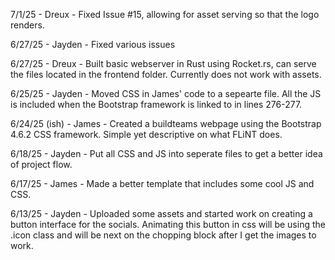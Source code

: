 7/1/25 - Dreux - Fixed Issue #15, allowing for asset serving so that the logo renders.

6/27/25 - Jayden - Fixed various issues

6/27/25 - Dreux - Built basic webserver in Rust using Rocket.rs, can serve the files located in the frontend folder. Currently does not work with assets.

6/25/25 - Jayden - Moved CSS in James' code to a sepearte file. All the JS is included when the Bootstrap framework is linked to in lines 276-277.

6/24/25 (ish) - James - Created a buildteams webpage using the Bootstrap 4.6.2 CSS framework. Simple yet descriptive on what FLiNT does.

6/18/25 - Jayden - Put all CSS and JS into seperate files to get a better idea of project flow. 

6/17/25 - James - Made a better template that includes some cool JS and CSS.

6/13/25 - Jayden - Uploaded some assets and started work on creating a button interface for the socials. Animating this button in css will be using the .icon class and will be next on the chopping block after I get the images to work.
